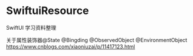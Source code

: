 # SwiftuiResource
SwiftUI 学习资料整理

关于属性装饰器@State @Bingding @ObservedObject @EnvironmentObject
https://www.cnblogs.com/xiaoniuzai/p/11417123.html
